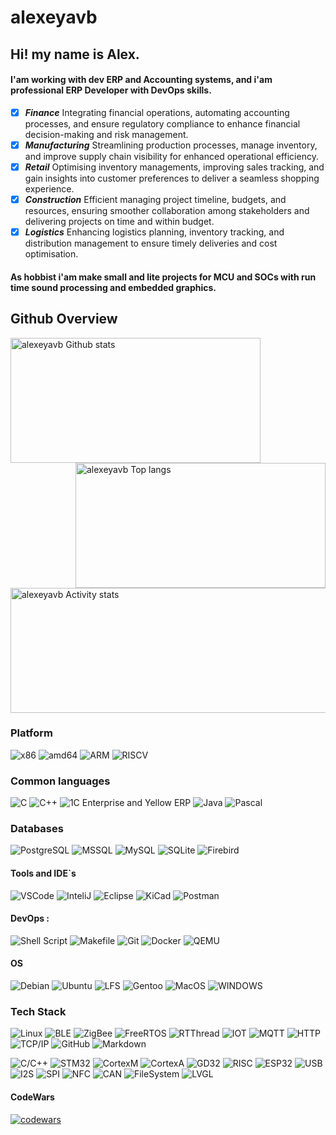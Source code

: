 # alexeyavb
## Hi! my name is Alex.<br>
#### I'am working with dev ERP and Accounting systems, and i'am professional ERP Developer with DevOps skills.

- [x] ***Finance*** Integrating financial operations, automating accounting processes, and ensure regulatory compliance to enhance financial decision-making and risk management. 
- [x] ***Manufacturing*** Streamlining production processes, manage inventory, and improve supply chain visibility for enhanced operational efficiency. 
- [x] ***Retail*** Optimising inventory managements, improving sales tracking, and gain insights into customer preferences to deliver a seamless shopping experience. 
- [x] ***Construction*** Efficient managing project timeline, budgets, and resources, ensuring smoother collaboration among stakeholders and delivering projects on time and within budget.
- [x] ***Logistics*** Enhancing logistics planning, inventory tracking, and distribution management to ensure timely deliveries and cost optimisation.

#### As hobbist i'am make small and lite projects for MCU and SOCs with run time sound processing and embedded graphics.
## Github Overview
<img align="left" height=200 width=400 alt="alexeyavb Github stats" src="https://github-readme-stats.vercel.app/api?username=alexeyavb&show_icons=true&theme=radical" />
<img align="right" height=200 width=400 alt="alexeyavb Top langs " src="https://github-readme-stats.vercel.app/api/top-langs/?username=alexeyavb&hide=javascript,html,css,CMake,Python,Batchfile&theme=radical&layout=compact" />	&nbsp;
<br>	&nbsp;
<img align="center" height=200 width=800 alt="alexeyavb Activity stats " src="http://github-profile-summary-cards.vercel.app/api/cards/profile-details?username=alexeyavb&theme=radical" />

### Platform
![x86](https://img.shields.io/badge/x86-6430F9?style=for-the-badge&logo=intel&logoColor=white)
![amd64](https://img.shields.io/badge/amd64-F96430?style=for-the-badge&logo=amd&logoColor=white)
![ARM](https://img.shields.io/badge/ARM-444444?style=for-the-badge&logo=arm&logoColor=white)
![RISCV](https://img.shields.io/badge/RISCV-44A104?style=for-the-badge&logo=riscv&logoColor=white)
### Common languages
![C](https://custom-icon-badges.herokuapp.com/badge/C-03599C.svg?style=for-the-badge&logo=c-in-hexagon&logoColor=white)
![C++](https://custom-icon-badges.herokuapp.com/badge/C++-9C033A.svg?style=for-the-badge&logo=cpp2&logoColor=white)
![1C Enterprise and Yellow ERP](https://img.shields.io/badge/1C_Enterprise-eac54f?style=for-the-badge&logo=openjdk&logoColor=red)
![Java](https://img.shields.io/badge/Java-0a0f4f?style=for-the-badge&logo=openjdk&logoColor=blue)
![Pascal](https://img.shields.io/badge/Pascal-4ac94f?style=for-the-badge&logo=delphi&logoColor=blue)	&nbsp;

### Databases
![PostgreSQL](https://img.shields.io/badge/PostgreSQL-4EA9FB?style=for-the-badge&logo=mongodb&logoColor=white)
![MSSQL](https://img.shields.io/badge/MSSQL-AE090B?style=for-the-badge&logo=mssql&logoColor=whgite)
![MySQL](https://img.shields.io/badge/MySQL-E00C04?style=for-the-badge&logo=mysql&logoColor=black)
![SQLite](https://img.shields.io/badge/SQLite-4E596B?style=for-the-badge&logo=sqlite&logoColor=white)
![Firebird](https://img.shields.io/badge/Firebird-0E094B?style=for-the-badge&logo=firebird&logoColor=white)

#### Tools and IDE`s
![VSCode](https://img.shields.io/badge/VS_Code-0078D4?style=for-the-badge&logo=visual%20studio%20code&logoColor=white)
![InteliJ](https://img.shields.io/badge/IntelliJ_IDEA-000000.svg?style=for-the-badge&logo=intellij-idea&logoColor=white)
![Eclipse](https://img.shields.io/badge/Eclipse-6C6CB7?style=for-the-badge&logo=eclipse&logoColor=white)
![KiCad](https://img.shields.io/badge/KiCAD-6E6ED7?style=for-the-badge&logo=kicad&logoColor=white)
![Postman](https://img.shields.io/badge/Postman-FF6C37?style=for-the-badge&logo=postman&logoColor=white)

#### DevOps  ️:
![Shell Script](https://img.shields.io/badge/Shell_Script-121011?style=for-the-badge&logo=gnu-bash&logoColor=white)
![Makefile](https://img.shields.io/badge/Makefile-E44C30?style=for-the-badge&logo=make&logoColor=white)
![Git](https://img.shields.io/badge/GIT-E44C30?style=for-the-badge&logo=git&logoColor=white)
![Docker](https://img.shields.io/badge/Docker-0F0FFA?style=for-the-badge&logo=docker&logoColor=white)
![QEMU](https://img.shields.io/badge/Qemu-EFEC57?style=for-the-badge&logo=qemu&logoColor=black)

#### OS
![Debian](https://img.shields.io/badge/Debian-F96430?style=for-the-badge&logo=debian&logoColor=white)
![Ubuntu](https://img.shields.io/badge/Ubuntu-B94410?style=for-the-badge&logo=ubuntu&logoColor=white)
![LFS](https://img.shields.io/badge/LFS-44B910?style=for-the-badge&logo=linux&logoColor=white)
![Gentoo](https://img.shields.io/badge/Gentoo-6C6CB8?style=for-the-badge&logo=gentoo&logoColor=white)
![MacOS](https://img.shields.io/badge/MacOS-ABABAB?style=for-the-badge&logo=macos&logoColor=black)
![WINDOWS](https://img.shields.io/badge/Windows%20NT4..11-070756?style=for-the-badge&logo=wndowsnt&logoColor=white)

### Tech Stack
![Linux](https://img.shields.io/badge/-Linux-333333?style=flat&logo=Linux&logoColor=white)
![BLE](https://img.shields.io/badge/-BLE-333333?style=flat&logo=Bluetooth&logoColor=white)
![ZigBee](https://img.shields.io/badge/-ZigBee-333333?style=flat&logo=ZigBee&logoColor=white)
![FreeRTOS](https://img.shields.io/badge/-FreeRTOS-333333?style=flat&logo=FreeRTOS&logoColor=white)
![RTThread](https://img.shields.io/badge/-RTThread-333333?style=flat&logo=RTThread&logoColor=white)
![IOT](https://img.shields.io/badge/-IOT-333333?style=flat&logo=IOT&logoColor=white)
![MQTT](https://img.shields.io/badge/-MQTT-333333?style=flat&logo=MQTT&logoColor=white)
![HTTP](https://img.shields.io/badge/-HTTP-333333?style=flat&logo=HTTP&logoColor=white)
![TCP/IP](https://img.shields.io/badge/-TCP/IP-333333?style=flat&logo=TCP/IP&logoColor=white)
![GitHub](https://img.shields.io/badge/-GitHub-333333?style=flat&logo=github)
![Markdown](https://img.shields.io/badge/-Markdown-333333?style=flat&logo=markdown)

![C/C++](https://img.shields.io/badge/-C/C++-333333?style=flat&logo=C/C++&logoColor=white)
![STM32](https://img.shields.io/badge/-STM32-333333?style=flat&logo=STM32&logoColor=white)
![CortexM](https://img.shields.io/badge/-CortexM-333333?style=flat&logo=CortexM&logoColor=white)
![CortexA](https://img.shields.io/badge/-CortexA-333333?style=flat&logo=CortexA&logoColor=white)
![GD32](https://img.shields.io/badge/-GD32-333333?style=flat&logo=GD32&logoColor=white)
![RISC](https://img.shields.io/badge/-RISC-333333?style=flat&logo=RISC&logoColor=white)
![ESP32](https://img.shields.io/badge/-ESP32-333333?style=flat&logo=ESP32&logoColor=white)
![USB](https://img.shields.io/badge/-USB-333333?style=flat&logo=USB&logoColor=white)
![I2S](https://img.shields.io/badge/-I2S-333333?style=flat&logo=I2S&logoColor=white)
![SPI](https://img.shields.io/badge/-SPI-333333?style=flat&logo=SPI&logoColor=white)
![NFC](https://img.shields.io/badge/-NFC-333333?style=flat&logo=NFC&logoColor=white)
![CAN](https://img.shields.io/badge/-CAN-333333?style=flat&logo=NFC&logoColor=white)
![FileSystem](https://img.shields.io/badge/-FileSystem-333333?style=flat&logo=FileSystem&logoColor=white)
![LVGL](https://img.shields.io/badge/-LVGL-333333?style=flat&logo=LVGL&logoColor=white)

#### CodeWars
[![codewars](https://www.codewars.com/users/barnukoff/badges/small)](https://www.codewars.com/users/barnukoff)
